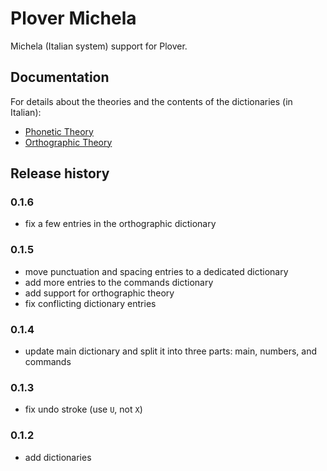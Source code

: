 # Plover Michela

Michela (Italian system) support for Plover.


## Documentation

For details about the theories and the contents of the dictionaries (in Italian):

* [Phonetic Theory](https://sillabix.gitbooks.io/dizionario-test/)
* [Orthographic Theory](https://www.gitbook.com/book/sillabix/dizionario-ortografico-michela-per-input-sillabic/details/)


## Release history

### 0.1.6

* fix a few entries in the orthographic dictionary

### 0.1.5

* move punctuation and spacing entries to a dedicated dictionary
* add more entries to the commands dictionary
* add support for orthographic theory
* fix conflicting dictionary entries

### 0.1.4

* update main dictionary and split it into three parts: main, numbers, and commands

### 0.1.3

* fix undo stroke (use `U`, not `X`)

### 0.1.2

* add dictionaries
